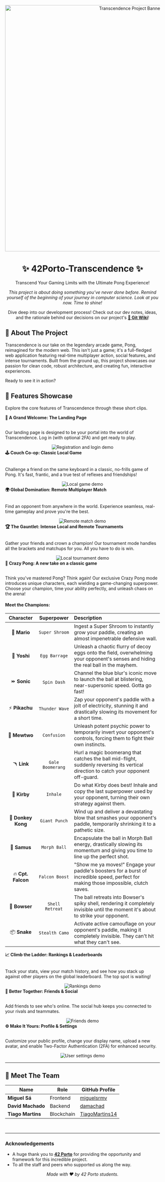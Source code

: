 <div align="center">
<img src="docs/assets/images/project_banner.png" alt="Transcendence Project Banner" width="800"/>
</div>

<div align="center">
<h1> ✨ 42Porto-Transcendence ✨ </h1>
Transcend Your Gaming Limits with the Ultimate Pong Experience!
</div>

<p align="center">
<i>This project is about doing something you’ve never done before. Remind yourself of the beginning of your journey in computer science. Look at you now. Time to shine!</i>
</p>

<p align="center">
Dive deep into our development process! Check out our dev notes, ideas, and the rationale behind our decisions on our project's <a href="https://github.com/miguelsrmv/42Porto-Transcendence/wiki"><b>🚀 Git Wiki</b></a>!
</p>

<h2> 🚀 About The Project </h2>

Transcendence is our take on the legendary arcade game, Pong, reimagined for the modern web. This isn't just a game; it's a full-fledged web application featuring real-time multiplayer action, social features, and intense tournaments. Built from the ground up, this project showcases our passion for clean code, robust architecture, and creating fun, interactive experiences.

Ready to see it in action?

<h2> 🌟 Features Showcase </h2>

Explore the core features of Transcendence through these short clips.

<summary><b>🚪 A Grand Welcome: The Landing Page</b></summary>
<br>


Our landing page is designed to be your portal into the world of Transcendence. Log in (with optional 2FA) and get ready to play.

<div align="center">
  <img src="docs/assets/gifs/register_login.gif" alt="Registration and login demo" style="max-width: 100%; height: auto;"/>
</div>


<summary><b>🕹️ Couch Co-op: Classic Local Game</b></summary>
<br>


Challenge a friend on the same keyboard in a classic, no-frills game of Pong. It's fast, frantic, and a true test of reflexes and friendships!

<div align="center">
  <img src="docs/assets/gifs/local_game.gif" alt="Local game demo" style="max-width: 100%; height: auto;"/>
</div>


<summary><b>🌍 Global Domination: Remote Multiplayer Match</b></summary>
<br>


Find an opponent from anywhere in the world. Experience seamless, real-time gameplay and prove you're the best.

<div align="center">
  <img src="docs/assets/gifs/remote_match.gif" alt="Remote match demo" style="max-width: 100%; height: auto;"/>
</div>


<summary><b>🏆 The Gauntlet: Intense Local and Remote Tournaments</b></summary>
<br>


Gather your friends and crown a champion! Our tournament mode handles all the brackets and matchups for you. All you have to do is win.

<div align="center">
  <img src="docs/assets/gifs/local_tournament.gif" alt="Local tournament demo" style="max-width: 100%; height: auto;"/>
</div>


<summary><b>🤯 Crazy Pong: A new take on a classic game</b></summary>
<br>

Think you've mastered Pong? Think again! Our exclusive Crazy Pong mode introduces unique characters, each wielding a game-changing superpower. Choose your champion, time your ability perfectly, and unleash chaos on the arena!

#### Meet the Champions:

| Character | Superpower | Description |
| :---: | :---: | :--- |
| 🍄 **Mario** | `Super Shroom` | Ingest a Super Shroom to instantly grow your paddle, creating an almost impenetrable defensive wall. |
| 🥚 **Yoshi** | `Egg Barrage` | Unleash a chaotic flurry of decoy eggs onto the field, overwhelming your opponent's senses and hiding the real ball in the mayhem. |
| ⏩ **Sonic** | `Spin Dash` | Channel the blue blur's iconic move to launch the ball at blistering, near-supersonic speed. Gotta go fast! |
| ⚡️ **Pikachu** | `Thunder Wave` | Zap your opponent's paddle with a jolt of electricity, stunning it and drastically slowing its movement for a short time. |
| 🧠 **Mewtwo** | `Confusion` | Unleash potent psychic power to temporarily invert your opponent's controls, forcing them to fight their own instincts. |
| 🪃 **Link** | `Gale Boomerang` | Hurl a magic boomerang that catches the ball mid-flight, suddenly reversing its vertical direction to catch your opponent off-guard. |
| 🌟 **Kirby** | `Inhale` | Do what Kirby does best! Inhale and copy the last superpower used by your opponent, turning their own strategy against them. |
| 👊 **Donkey Kong** | `Giant Punch` | Wind up and deliver a devastating blow that smashes your opponent's paddle, temporarily shrinking it to a pathetic size. |
| 🔮 **Samus** | `Morph Ball` | Encapsulate the ball in Morph Ball energy, drastically slowing its momentum and giving you time to line up the perfect shot. |
| 🔥 **Cpt. Falcon** | `Falcon Boost` | "Show me ya moves!" Engage your paddle's boosters for a burst of incredible speed, perfect for making those impossible, clutch saves. |
| 🐢 **Bowser** | `Shell Retreat` | The ball retreats into Bowser's spiky shell, rendering it completely invisible until the moment it's about to strike your opponent. |
| 📦 **Snake** | `Stealth Camo` | Activate active camouflage on your opponent's paddle, making it completely invisible. They can't hit what they can't see. |


<summary><b>📈 Climb the Ladder: Rankings & Leaderboards</b></summary>
<br>


Track your stats, view your match history, and see how you stack up against other players on the global leaderboard. The top spot is waiting!


<div align="center">
  <img src="docs/assets/gifs/rankings.gif" alt="Rankings demo" style="max-width: 100%; height: auto;"/>
</div>


<summary><b>👥 Better Together: Friends & Social</b></summary>
<br>


Add friends to see who's online. The social hub keeps you connected to your rivals and teammates.

<div align="center">
  <img src="docs/assets/gifs/friends.gif" alt="Friends demo" style="max-width: 100%; height: auto;"/>
</div>


<summary><b>⚙️ Make It Yours: Profile & Settings</b></summary>
<br>


Customize your public profile, change your display name, upload a new avatar, and enable Two-Factor Authentication (2FA) for enhanced security.


<div align="center">
  <img src="docs/assets/gifs/user_settings.gif" alt="User settings demo" style="max-width: 100%; height: auto;"/>
</div>


---

## 🤝 Meet The Team

| Name                | Role         | GitHub Profile                               |
| ------------------- | ------------ | -------------------------------------------- |
| **Miguel Sá**       | Frontend     | [miguelsrmv](https://github.com/miguelsrmv)  |
| **David Machado**   | Backend      | [damachad](https://github.com/damachad)  |
| **Tiago Martins**   | Blockchain   | [TiagoMartins14](https://github.com/TiagoMartins14)  |

<br>

---

### Acknowledgements

*   A huge thank you to **[42 Porto](https://www.42porto.com/pt/)** for providing the opportunity and framework for this incredible project.
*   To all the staff and peers who supported us along the way.

<p align="center"><i>Made with ❤️ by 42 Porto students.</i></p>
